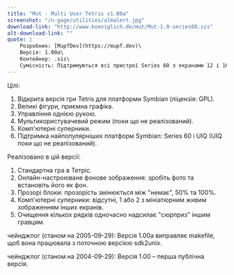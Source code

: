 ```yaml
---
title: "Mut - Multi User Tetris v1.00a"
screenshot: "/n-gage/utilities/almalert.jpg"
download-link: "http://www.koeniglich.de/mut/Mut-1.0-series60.sis"
alt-download-link: ""
quote: |
    Розробник: [MupfDev](https://mupf.dev)\
    Версія: 1.00a\
    Контейнер: .sis\
    Сумісність: Підтримуються всі пристрої Series 60 з екранами 12 і 16 біт.
---
```


Цілі:

1. Відкрита версія гри Tetris для платформи Symbian (ліцензія: GPL).
2. Великі фігури, приємна графіка.
3. Управління однією рукою.
4. Мультикористувачевий режим (поки що не реалізований).
5. Комп'ютерні суперники.
6. Підтримка найпопулярніших платформ Symbian: Series 60 і UIQ (UIQ поки що не реалізований).

Реалізовано в цій версії:

1. Стандартна гра в Тетріс.
2. Онлайн-настроюване фонове зображення: зробіть фото та встановіть його як фон.
3. Прозорі блоки: прозорість змінюється між "немає", 50% та 100%.
4. Комп'ютерні суперники: відсутні, 1 або 2 з мініатюрним живим зображенням інших екранів.
5. Очищення кількох рядків одночасно надсилає "сюрприз" іншим гравцям.

чейнджлог (станом на 2005-09-29):
Версія 1.00a виправляє makefile, щоб вона працювала з поточною версією sdk2unix.

чейнджлог (станом на 2004-09-29):
Версія 1.00 – перша публічна версія.